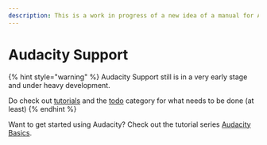 ```yaml
---
description: This is a work in progress of a new idea of a manual for Audacity.
---
```


# Audacity Support

{% hint style="warning" %}
Audacity Support still is in a very early stage and under heavy development.&#x20;

Do check out [tutorials](contributing/tutorials/ "mention") and the [todo](todo/ "mention") category for what needs to be done (at least)
{% endhint %}

Want to get started using Audacity? Check out the tutorial series [Audacity Basics](broken-reference).


